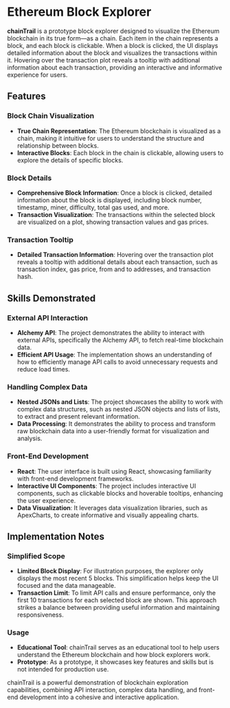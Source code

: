# Ethereum Block Explorer

**chainTrail** is a prototype block explorer designed to visualize the Ethereum blockchain in its true form—as a chain. Each item in the chain represents a block, and each block is clickable. When a block is clicked, the UI displays detailed information about the block and visualizes the transactions within it. Hovering over the transaction plot reveals a tooltip with additional information about each transaction, providing an interactive and informative experience for users.

## Features

### Block Chain Visualization

- **True Chain Representation**: The Ethereum blockchain is visualized as a chain, making it intuitive for users to understand the structure and relationship between blocks.
- **Interactive Blocks**: Each block in the chain is clickable, allowing users to explore the details of specific blocks.

### Block Details

- **Comprehensive Block Information**: Once a block is clicked, detailed information about the block is displayed, including block number, timestamp, miner, difficulty, total gas used, and more.
- **Transaction Visualization**: The transactions within the selected block are visualized on a plot, showing transaction values and gas prices.

### Transaction Tooltip

- **Detailed Transaction Information**: Hovering over the transaction plot reveals a tooltip with additional details about each transaction, such as transaction index, gas price, from and to addresses, and transaction hash.

## Skills Demonstrated

### External API Interaction

- **Alchemy API**: The project demonstrates the ability to interact with external APIs, specifically the Alchemy API, to fetch real-time blockchain data.
- **Efficient API Usage**: The implementation shows an understanding of how to efficiently manage API calls to avoid unnecessary requests and reduce load times.

### Handling Complex Data

- **Nested JSONs and Lists**: The project showcases the ability to work with complex data structures, such as nested JSON objects and lists of lists, to extract and present relevant information.
- **Data Processing**: It demonstrates the ability to process and transform raw blockchain data into a user-friendly format for visualization and analysis.

### Front-End Development

- **React**: The user interface is built using React, showcasing familiarity with front-end development frameworks.
- **Interactive UI Components**: The project includes interactive UI components, such as clickable blocks and hoverable tooltips, enhancing the user experience.
- **Data Visualization**: It leverages data visualization libraries, such as ApexCharts, to create informative and visually appealing charts.

## Implementation Notes

### Simplified Scope

- **Limited Block Display**: For illustration purposes, the explorer only displays the most recent 5 blocks. This simplification helps keep the UI focused and the data manageable.
- **Transaction Limit**: To limit API calls and ensure performance, only the first 10 transactions for each selected block are shown. This approach strikes a balance between providing useful information and maintaining responsiveness.

### Usage

- **Educational Tool**: chainTrail serves as an educational tool to help users understand the Ethereum blockchain and how block explorers work.
- **Prototype**: As a prototype, it showcases key features and skills but is not intended for production use.

chainTrail is a powerful demonstration of blockchain exploration capabilities, combining API interaction, complex data handling, and front-end development into a cohesive and interactive application.
